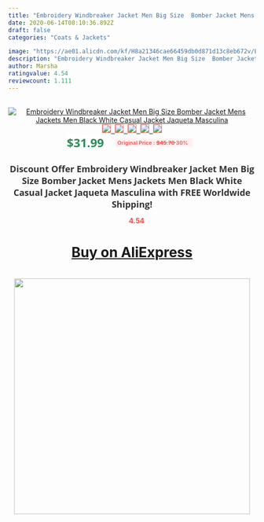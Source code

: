 ```yaml
---
title: "Embroidery Windbreaker Jacket Men Big Size  Bomber Jacket Mens Jackets Men Black White Casual Jacket Jaqueta Masculina"
date: 2020-06-14T08:10:36.892Z
draft: false
categories: "Coats & Jackets"

image: "https://ae01.alicdn.com/kf/H8a21346cae66459db0d871d13c8eb672v/Embroidery-Windbreaker-Jacket-Men-Big-Size-Bomber-Jacket-Mens-Jackets-Men-Black-White-Casual-Jacket-Jaqueta.jpg"
description: "Embroidery Windbreaker Jacket Men Big Size  Bomber Jacket Mens Jackets Men Black White Casual Jacket Jaqueta Masculina"
author: Marsha
ratingvalue: 4.54
reviewcount: 1.111
---
```

<br>
<div style="text-align: center;">
<a href="https://s.click.aliexpress.com/e/_9xvu2h" target="_blank" rel="nofollow noopener noreferrer"><img alt="Embroidery Windbreaker Jacket Men Big Size  Bomber Jacket Mens Jackets Men Black White Casual Jacket Jaqueta Masculina" class="magnifier-image" src="https://ae01.alicdn.com/kf/H8a21346cae66459db0d871d13c8eb672v/Embroidery-Windbreaker-Jacket-Men-Big-Size-Bomber-Jacket-Mens-Jackets-Men-Black-White-Casual-Jacket-Jaqueta.jpg_640x640.jpg">
<br>
<img style="border:1px solid salmon" src="https://ae01.alicdn.com/kf/H8a21346cae66459db0d871d13c8eb672v/Embroidery-Windbreaker-Jacket-Men-Big-Size-Bomber-Jacket-Mens-Jackets-Men-Black-White-Casual-Jacket-Jaqueta.jpg_120x120.jpg">&nbsp;&nbsp;<img style="border:1px solid salmon" src="https://ae01.alicdn.com/kf/H51387980396445d7bada7396a55b45dff/Embroidery-Windbreaker-Jacket-Men-Big-Size-Bomber-Jacket-Mens-Jackets-Men-Black-White-Casual-Jacket-Jaqueta.jpg_120x120.jpg">&nbsp;&nbsp;<img style="border:1px solid salmon" src="https://ae01.alicdn.com/kf/Hda1fb80452f5428b809af225cd20fd2eN/Embroidery-Windbreaker-Jacket-Men-Big-Size-Bomber-Jacket-Mens-Jackets-Men-Black-White-Casual-Jacket-Jaqueta.jpg_120x120.jpg">&nbsp;&nbsp;<img style="border:1px solid salmon" src="https://ae01.alicdn.com/kf/H024014505a3447f99e3eb4017503dae1M/Embroidery-Windbreaker-Jacket-Men-Big-Size-Bomber-Jacket-Mens-Jackets-Men-Black-White-Casual-Jacket-Jaqueta.jpg_120x120.jpg">&nbsp;&nbsp;<img style="border:1px solid salmon" src="https://ae01.alicdn.com/kf/H89c391146d124ba3aabc5b37e39989e5m/Embroidery-Windbreaker-Jacket-Men-Big-Size-Bomber-Jacket-Mens-Jackets-Men-Black-White-Casual-Jacket-Jaqueta.jpg_120x120.jpg"></a></div><br0>
<div style="text-align: center;"><span style="background-color: white; border: 0px; box-sizing: border-box; color: seagreen; display: inline-block; font-family: &quot;open sans&quot; , &quot;arial&quot; , &quot;helvetica&quot; , sans-serif , &quot;heiti&quot;; font-size: 24px; font-stretch: inherit; font-weight: 700; line-height: inherit; margin: 0px 10px 0px 0px; padding: 0px; vertical-align: middle;">$31.99 </span>
<span style="background: rgb(255 , 241 , 241); border-radius: 3px; border: 0px; box-sizing: border-box; color: #ff4747; display: inline-block; font-family: inherit; font-size: 12px; font-stretch: inherit; font-style: inherit; font-variant: inherit; font-weight: 600; line-height: inherit; margin: 0px; padding: 2px 5px; transform: scale(0.9); vertical-align: middle;">Original Price : <b style="text-decoration: line-through;">$45.70 </b> 30%&nbsp;&nbsp;</span></div>
<h1 style="color: #333333; display: inline-block; font-family: &quot;open sans&quot; , &quot;arial&quot; , &quot;helvetica&quot; , sans-serif , &quot;heiti&quot;; font-size: 18px; font-stretch: inherit; font-weight: 700; text-align: center;">Discount Offer Embroidery Windbreaker Jacket Men Big Size  Bomber Jacket Mens Jackets Men Black White Casual Jacket Jaqueta Masculina with FREE Worldwide Shipping!</h1>
<div style="color: #ff4747; text-align: center;">
<img src="https://4.bp.blogspot.com/-M0ZcTcb-5uY/XleCXlxnR4I/AAAAAAAAAEc/OrjgMkXV1oMQFaCRZj5HQwOCBcu3w1FegCPcBGAYYCw/s1600/star.png" style="height: 15px;">&nbsp;<b>4.54</b></div>
<div class="button_cont" align="center"><a class="buynow_a" href="https://s.click.aliexpress.com/e/_9xvu2h" target="_blank" rel="nofollow noopener noreferrer"><H1>Buy on AliExpress</H1></a></div><br>
<div class="separator" style="clear: both; text-align: center;">
<img src="https://lh3.googleusercontent.com/-pTy5HemUv9M/XlePHvY0dAI/AAAAAAAAAE4/0nX5iRUoIWY8eMW9Dpxeirr157OZliDIgCLcBGAsYHQ/s1600/badge.gif" width="480">
</div>
